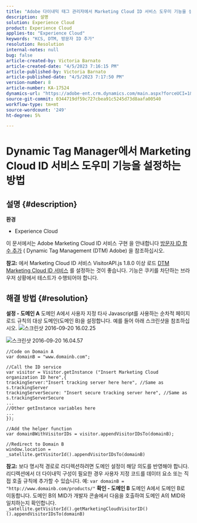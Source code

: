 ```yaml
---
title: "Adobe 다이내믹 태그 관리자에서 Marketing Cloud ID 서비스 도우미 기능을 설정하는 방법"
description: 설명
solution: Experience Cloud
product: Experience Cloud
applies-to: "Experience Cloud"
keywords: "KCS, DTM, 방문자 ID 추가"
resolution: Resolution
internal-notes: null
bug: false
article-created-by: Victoria Barnato
article-created-date: "4/5/2023 7:16:15 PM"
article-published-by: Victoria Barnato
article-published-date: "4/5/2023 7:17:50 PM"
version-number: 8
article-number: KA-17524
dynamics-url: "https://adobe-ent.crm.dynamics.com/main.aspx?forceUCI=1&pagetype=entityrecord&etn=knowledgearticle&id=192f5551-e6d3-ed11-a7c7-6045bd006295"
source-git-commit: 0344719df59c727cbea91c5245d73d8aafa00540
workflow-type: tm+mt
source-wordcount: '249'
ht-degree: 5%

---
```


# Dynamic Tag Manager에서 Marketing Cloud ID 서비스 도우미 기능을 설정하는 방법

## 설명 {#description}

<b>환경</b>
- Experience Cloud


이 문서에서는 Adobe Marketing Cloud ID 서비스 구현 을 안내합니다 [방문자 ID 함수 추가](https://experienceleague.adobe.com/docs/id-service/using/id-service-api/methods/appendvisitorid.html?lang=ko-KR) ( Dynamic Tag Management (DTM) Adobe) 을 참조하십시오.

<b>참고:</b> 에서 Marketing Cloud ID 서비스 VisitorAPI.js 1.8.0 이상 로드 [DTM Marketing Cloud ID 서비스](https://experienceleague.adobe.com/docs/id-service/using/id-service-api/methods/getmcvid.html) 를 설정하는 것이 좋습니다. 기능은 쿠키를 차단하는 브라우저 상황에서 테스트가 수행되어야 합니다.


## 해결 방법 {#resolution}

<b>설정 - 도메인 A</b>
도메인 A에서 사용자 지정 타사 Javascript를 사용하는 순차적 페이지 로드 규칙의 대상 도메인(도메인 B)을 설정합니다. 예를 들어 아래 스크린샷을 참조하십시오.
![스크린샷 2016-09-20 16.02.25](https://helpx.adobe.com/content/dam/help/en/dtm/kb/how-to-set-marketing-cloud-id-service-helper-function-in-adobe-d/jcr%3acontent/main-pars/image/Screenshot%202016-09-20%2016.02.25.png "스크린샷 2016-09-20 16.02.25")

![스크린샷 2016-09-20 16.04.57](https://helpx.adobe.com/content/dam/help/en/dtm/kb/how-to-set-marketing-cloud-id-service-helper-function-in-adobe-d/jcr%3acontent/main-pars/image_1393293752/Screenshot%202016-09-20%2016.04.57.png "스크린샷 2016-09-20 16.04.57")

```clike
//Code on Domain A
var domainB = "www.domainb.com";
 
//Call the ID service
var visitor = Visitor.getInstance ("Insert Marketing Cloud organization ID here",{
trackingServer:"Insert tracking server here here", //Same as s.trackingServer
trackingServerSecure: "Insert secure tracking server here", //Same as s.trackingServerSecure
...
//Other getInstance variables here
...
});
 
//Add the helper function
var domainBWithVisitorIDs = visitor.appendVisitorIDsTo(domainB);
 
//Redirect to Domain B
window.location = _satellite.getVisitorId().appendVisitorIDsTo(domainB)
```


<b>참고:</b> 보다 명시적 경로로 리디렉션하려면 도메인 설정이 해당 의도를 반영해야 합니다. 리디렉션에서 더 다이내믹 구성이 필요한 경우 사용자 지정 코드를 데이터 요소 또는 직접 호출 규칙에 추가할 수 있습니다. 예: `var domainB = "http://www.domainb.com/products/"`
<b>확인 - 도메인 B</b>
도메인 A에서 도메인 B로 이동합니다. 도메인 B의 MID가 개발자 콘솔에서 다음을 호출하여 도메인 A의 MID와 일치하는지 확인합니다.  `_satellite.getVisitorId().getMarketingCloudVisitorID()().appendVisitorIDsTo(domainB)`
